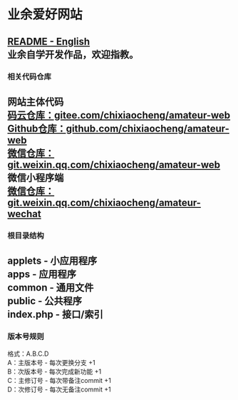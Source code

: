 # 业余爱好网站
[README - English](README.md)  
业余自学开发作品，欢迎指教。  
 --- 
### 相关代码仓库
网站主体代码  
[码云仓库：gitee.com/chixiaocheng/amateur-web](https://gitee.com/chixiaocheng/amateur-web)  
[Github仓库：github.com/chixiaocheng/amateur-web](https://gitee.com/chixiaocheng/amateur-web)  
[微信仓库：git.weixin.qq.com/chixiaocheng/amateur-web](https://git.weixin.qq.com/chixiaocheng/amateur-web)  
微信小程序端  
[微信仓库：git.weixin.qq.com/chixiaocheng/amateur-wechat](https://git.weixin.qq.com/chixiaocheng/amateur-wechat)
 --- 
### 根目录结构
applets - 小应用程序  
apps - 应用程序  
common - 通用文件  
public - 公共程序  
index.php - 接口/索引  
 --- 
### 版本号规则
格式：A.B.C.D  
A：主版本号 - 每次更换分支 +1  
B：次版本号 - 每次完成新功能 +1  
C：主修订号 - 每次带备注commit +1  
D：次修订号 - 每次无备注commit +1  

